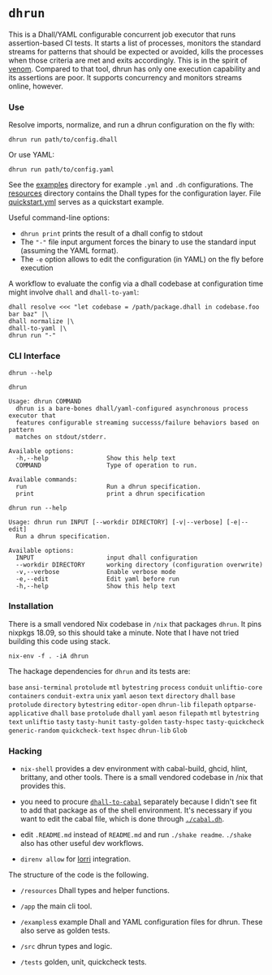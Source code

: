 `dhrun`
=======

This is a Dhall/YAML configurable concurrent job executor that runs
assertion-based CI tests. It starts a list of processes, monitors the
standard streams for patterns that should be expected or avoided, kills
the processes when those criteria are met and exits accordingly. This is
in the spirit of [venom](https://github.com/ovh/venom). Compared to that
tool, dhrun has only one execution capability and its assertions are
poor. It supports concurrency and monitors streams online, however.

### Use

Resolve imports, normalize, and run a dhrun configuration on the fly
with:

``` {.bash}
dhrun run path/to/config.dhall 
```

Or use YAML:

``` {.bash}
dhrun run path/to/config.yaml
```

See the [examples](./examples/) directory for example `.yml` and `.dh`
configurations. The [resources](./resources) directory contains the
Dhall types for the configuration layer. File
[quickstart.yml](./quickstart.yml) serves as a quickstart example.

Useful command-line options:

-   `dhrun print` prints the result of a dhall config to stdout
-   The `"-"` file input argument forces the binary to use the standard
    input (assuming the YAML format).
-   The `-e` option allows to edit the configuration (in YAML) on the
    fly before execution

A workflow to evaluate the config via a dhall codebase at configuration
time might involve `dhall` and `dhall-to-yaml`:

``` {.bash}
dhall resolve <<< "let codebase = /path/package.dhall in codebase.foo bar baz" |\
dhall normalize |\
dhall-to-yaml |\
dhrun run "-" 
```

### CLI Interface

``` {.hidden}
dhrun --help
```

``` {.txt}
dhrun

Usage: dhrun COMMAND
  dhrun is a bare-bones dhall/yaml-configured asynchronous process executor that
  features configurable streaming successs/failure behaviors based on pattern
  matches on stdout/stderr.

Available options:
  -h,--help                Show this help text
  COMMAND                  Type of operation to run.

Available commands:
  run                      Run a dhrun specification.
  print                    print a dhrun specification
```

``` {.bash}
dhrun run --help
```

``` {.txt}
Usage: dhrun run INPUT [--workdir DIRECTORY] [-v|--verbose] [-e|--edit]
  Run a dhrun specification.

Available options:
  INPUT                    input dhall configuration
  --workdir DIRECTORY      working directory (configuration overwrite)
  -v,--verbose             Enable verbose mode
  -e,--edit                Edit yaml before run
  -h,--help                Show this help text
```

### Installation

There is a small vendored Nix codebase in `/nix` that packages `dhrun`.
It pins nixpkgs 18.09, so this should take a minute. Note that I have
not tried building this code using stack.

    nix-env -f . -iA dhrun

The hackage dependencies for `dhrun` and its tests are:

`base` `ansi-terminal` `protolude` `mtl` `bytestring` `process`
`conduit` `unliftio-core` `containers` `conduit-extra` `unix` `yaml`
`aeson` `text` `directory` `dhall` `base` `protolude` `directory`
`bytestring` `editor-open` `dhrun-lib` `filepath` `optparse-applicative`
`dhall` `base` `protolude` `dhall` `yaml` `aeson` `filepath` `mtl`
`bytestring` `text` `unliftio` `tasty` `tasty-hunit` `tasty-golden`
`tasty-hspec` `tasty-quickcheck` `generic-random` `quickcheck-text`
`hspec` `dhrun-lib` `Glob`

### Hacking

-   `nix-shell` provides a dev environment with cabal-build, ghcid,
    hlint, brittany, and other tools. There is a small vendored codebase
    in /nix that provides this.

-   you need to procure
    [`dhall-to-cabal`](https://github.com/dhall-lang/dhall-to-cabal)
    separately because I didn't see fit to add that package as of the
    shell environment. It's necessary if you want to edit the cabal
    file, which is done through [`./cabal.dh`](./cabal.dh).

-   edit `.README.md` instead of `README.md` and run `./shake readme`.
    `./shake` also has other useful dev workflows.

-   `direnv allow` for [lorri](https://github.com/target/lorri)
    integration.

The structure of the code is the following.

-   `/resources` Dhall types and helper functions.

-   `/app` the main cli tool.

-   `/examples`s example Dhall and YAML configuration files for dhrun.
    These also serve as golden tests.

-   `/src` dhrun types and logic.

-   `/tests` golden, unit, quickcheck tests.

